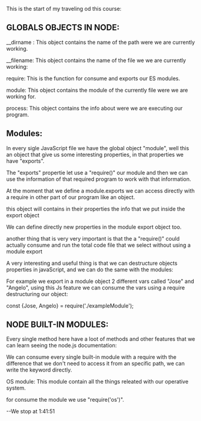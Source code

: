 This is the start of my traveling od this course:

## GLOBALS OBJECTS IN NODE:

__dirname : This object contains the name of the path were we are currently working.

__filename: This object contains the name of the file we we are currently working:

require: This is the function for consume and exports our ES modules.

module:  This object contains the module of the currently file were we are working for.

process: This object contains the info about were we are executing our program.


## Modules:

In every sigle JavaScript file we have the global object "module", well this an object that give us some interesting properties, in that properties we have "exports".

The "exports" propertie let use a "require()" our module and then we can use the information of that required program to work with that information.


At the moment that we define a module.exports we can access directly with a require in other part of our program  like an object.

this object will contains in their properties the info that we put inside the export object

We can define directly new properties in the module export object too.
 

another thing that is very very important is that the a "require()" could actually consume and run the total code file that we select without using a module export


A very interesting and useful thing is that we can destructure objects properties in javaScript, and we can do the same with the modules:

For example we export in a module object 2 different vars called "Jose" and "Angelo", using this Js feature we can consume the vars using a require destructuring our object:


const {Jose, Angelo} = require('./exampleModule');


## NODE BUILT-IN MODULES:

Every single method here have a loot of methods and other features that we can learn seeing the node.js documentation:


We can consume every single built-in module with a require with the difference that we don't need to access it from an specific path, we can write the keyword directly.


OS module:  This module contain all the things releated with our operative system.

for consume the module we use "require('os')".


--We stop at 1:41:51
